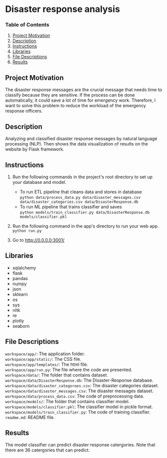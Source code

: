 # Disaster response analysis
### Table of Contents 
1. [Project Motivation](#Project-Motivation)
2. [Description](#Description)
3. [Instructions](#Instructions)
4. [Libraries](#Libraries)
5. [File Descriptions](#File-Descriptions)
6. [Results](#Results)

## Project Motivation
The disaster response messages are the crucial message that needs time to classify because they are sensitive. If the process can be done automatically, it could save a lot of time for emergency work. Therefore, I want to solve this problem to reduce the workload of the emergency response officers.

## Description
Analyzing and classified disaster response messages by natural language processing (NLP). Then shows the data visualization of results on the website by Flask framework.

## Instructions
1. Run the following commands in the project's root directory to set up your database and model.

    - To run ETL pipeline that cleans data and stores in database <br/>
        ```python data/process_data.py data/disaster_messages.csv data/disaster_categories.csv data/DisasterResponse.db```
    - To run ML pipeline that trains classifier and saves <br/>
        ```python models/train_classifier.py data/DisasterResponse.db models/classifier.pkl```

2. Run the following command in the app's directory to run your web app. <br/>
    `python run.py`

3. Go to http://0.0.0.0:3001/

## Libraries
* sqlalchemy
* flask
* pandas
* numpy
* json
* sklearn
* os
* sys
* nltk
* re
* plotly
* seaborn

## File Descriptions
```workspace/app/```: The application folder. <br/>
```workspace/app/static/```: The CSS file. <br/>
```workspace/app/templates/```: The html file. <br/>
```workspace/app/run.py```: The file where the code are presented. <br/>
```workspace/data/```: The folder that contains dataset. <br/>
```workspace/data/DisasterResponse.db```: The Disaster-Response database. <br/>
```workspace/data/disaster_categoroes.csv```: The disaster categories dataset. <br/>
```workspace/data/disaster_messages.csv```: The disaster messages dataset. <br/>
```workspace/data/process_data.csv```: The code of preprocessing data. <br/>
```workspace/models/```: The folder that contains classifier model. <br/>
```workspace/models/classifier.pkl```: The classifier model in pickle format. <br/>
```workspace/models/train_classifier.py```: The code of training classifier. <br/>
```readme.md```: README file. <br/>

## Results
The model classifier can predict disaster response catergories. Note that there are 36 catergories that can predict. 
